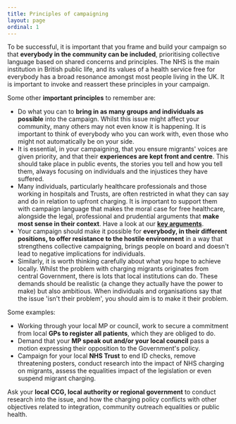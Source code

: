 ```yaml
---
title: Principles of campaigning
layout: page
ordinal: 1
---
```


To be successful, it is important that you frame and build your campaign so that **everybody in the community can be included**, prioritising collective language based on shared concerns and principles. The NHS is the main institution in British public life, and its values of a health service free for everybody has a broad resonance amongst most people living in the UK. It is important to invoke and reassert these principles in your campaign.

Some other **important principles** to remember are:

 * Do what you can to **bring in as many groups and individuals as possible** into the campaign. Whilst this issue might affect your community, many others may not even know it is happening. It is important to think of everybody who you can work with, even those who might not automatically be on your side.
 * It is essential, in your campaigning, that you ensure migrants' voices are given priority, and that their **experiences are kept front and centre**. This should take place in public events, the stories you tell and how you tell them, always focusing on individuals and the injustices they have suffered.
 * Many individuals, particularly healthcare professionals and those working in hospitals and Trusts, are often restricted in what they can say and do in relation to upfront charging. It is important to support them with campaign language that makes the moral case for free healthcare, alongside the legal, professional and prudential arguments that **make most sense in their context**. Have a look at our [**key arguments**](/learn/key-arguments.html).
 * Your campaign should make it possible for **everybody, in their different positions, to offer resistance to the hostile environment** in a way that strengthens collective campaigning, brings people on board and doesn't lead to negative implications for individuals.
 * Similarly, it is worth thinking carefully about what you hope to achieve locally. Whilst the problem with charging migrants originates from central Government, there is lots that local institutions can do. These demands should be realistic (a change they actually have the power to make) but also ambitious. When individuals and organisations say that the issue 'isn't their problem', you should aim is to make it their problem.

Some examples:

 * Working through your local MP or council, work to secure a commitment from local **GPs to register all patients**, which they are obliged to do.
 * Demand that your **MP speak out and/or your local council** pass a motion expressing their opposition to the Government's policy.
 * Campaign for your local **NHS Trust** to end ID checks, remove threatening posters, conduct research into the impact of NHS charging on migrants, assess the equalities impact of the legislation or even suspend migrant charging.

Ask your **local CCG, local authority or regional government** to conduct research into the issue, and how the charging policy conflicts with other objectives related to integration, community outreach equalities or public health.
